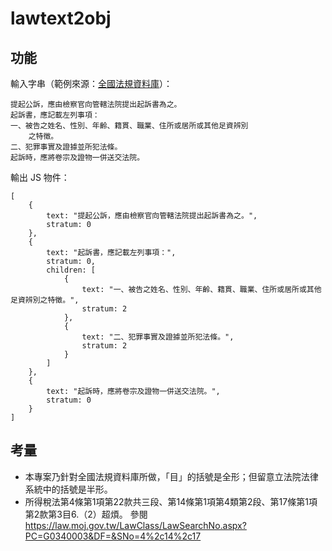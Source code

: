 # lawtext2obj

## 功能

輸入字串（範例來源：[全國法規資料庫](https://law.moj.gov.tw/LawClass/LawSingle.aspx?Pcode=C0010001&FLNO=264)）：
```
提起公訴，應由檢察官向管轄法院提出起訴書為之。
起訴書，應記載左列事項：
一、被告之姓名、性別、年齡、籍貫、職業、住所或居所或其他足資辨別
    之特徵。
二、犯罪事實及證據並所犯法條。
起訴時，應將卷宗及證物一併送交法院。
```

輸出 JS 物件：
```
[
    {
        text: "提起公訴，應由檢察官向管轄法院提出起訴書為之。",
        stratum: 0
    },
    {
        text: "起訴書，應記載左列事項：",
        stratum: 0,
        children: [
            {
                text: "一、被告之姓名、性別、年齡、籍貫、職業、住所或居所或其他足資辨別之特徵。",
                stratum: 2
            },
            {
                text: "二、犯罪事實及證據並所犯法條。",
                stratum: 2
            }
        ]
    },
    {
        text: "起訴時，應將卷宗及證物一併送交法院。",
        stratum: 0
    }
]
```

## 考量

* 本專案乃針對全國法規資料庫所做，「目」的括號是全形；但留意立法院法律系統中的括號是半形。
* 所得稅法第4條第1項第22款共三段、第14條第1項第4類第2段、第17條第1項第2款第3目6.（2）超煩。
  參閱 https://law.moj.gov.tw/LawClass/LawSearchNo.aspx?PC=G0340003&DF=&SNo=4%2c14%2c17

